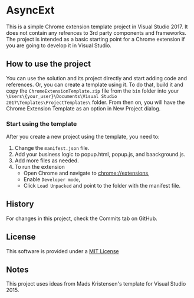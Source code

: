 # AsyncExt

This is a simple Chrome extension template project in Visual Studio 2017.
It does not contain any refrences to 3rd party components and frameworks.
The project is intended as a basic starting point for a Chrome extension
if you are going to develop it in Visual Studio.

## How to use the project

You can use the solution and its project directly and start adding code and references.
Or, you can create a template using it. To do that, build it and copy the 
`ChromeExtensionTemplate.zip` file from the `bin` folder into your 
`\Users\{your_user}\Documents\Visual Studio 2017\Templates\ProjectTemplates\` folder. 
From then on, you will have the Chrome Extension Template as an option in 
New Project dialog.

### Start using the template

After you create a new project using the template, you need to:
1. Change the `manifest.json` file.
2. Add your business logic to popup.html, popup.js, and baackground.js.
3. Add more files as needed.
4. To run the extension
    - Open Chrome and navigate to [chrome://extensions](chrome://extensions),
    - Enable `Developer mode`,
    - Click `Load Unpacked` and point to the folder with the manifest file.

## History

For changes in this project, check the Commits tab on GitHub.

## License
This software is provided under a [MIT License](LICENSE.md)

## Notes

This project uses ideas from Mads Kristensen's template for Visual Studio 2015.
